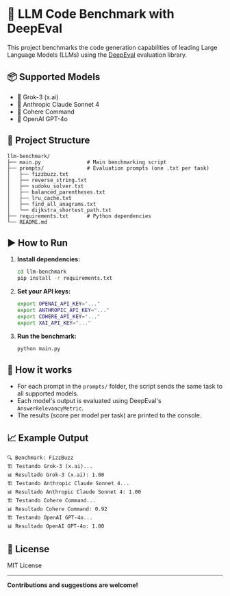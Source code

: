 <p align="center">
  <h1>🧪 LLM Code Benchmark with DeepEval</h1>
</p>

This project benchmarks the code generation capabilities of leading Large Language Models (LLMs) using the [DeepEval](https://github.com/confident-ai/deepeval) evaluation library.

## 📦 Supported Models

- 🚀 Grok-3 (x.ai)
- 🤖 Anthropic Claude Sonnet 4
- 🦙 Cohere Command
- 🧠 OpenAI GPT-4o

## 📂 Project Structure

```
llm-benchmark/
├── main.py               # Main benchmarking script
├── prompts/              # Evaluation prompts (one .txt per task)
│   ├── fizzbuzz.txt
│   ├── reverse_string.txt
│   ├── sudoku_solver.txt
│   ├── balanced_parentheses.txt
│   ├── lru_cache.txt
│   ├── find_all_anagrams.txt
│   └── dijkstra_shortest_path.txt
├── requirements.txt      # Python dependencies
└── README.md
```

## ▶️ How to Run

1. **Install dependencies:**
    ```bash
    cd llm-benchmark
    pip install -r requirements.txt
    ```

2. **Set your API keys:**
    ```bash
    export OPENAI_API_KEY="..."
    export ANTHROPIC_API_KEY="..."
    export COHERE_API_KEY="..."
    export XAI_API_KEY="..."
    ```

3. **Run the benchmark:**
    ```bash
    python main.py
    ```

## 📝 How it works

- For each prompt in the `prompts/` folder, the script sends the same task to all supported models.
- Each model's output is evaluated using DeepEval's `AnswerRelevancyMetric`.
- The results (score per model per task) are printed to the console.

## 📈 Example Output

```
🔍 Benchmark: FizzBuzz
🏗️ Testando Grok-3 (x.ai)...
📊 Resultado Grok-3 (x.ai): 1.00
🏗️ Testando Anthropic Claude Sonnet 4...
📊 Resultado Anthropic Claude Sonnet 4: 1.00
🏗️ Testando Cohere Command...
📊 Resultado Cohere Command: 0.92
🏗️ Testando OpenAI GPT-4o...
📊 Resultado OpenAI GPT-4o: 1.00
```

## 📜 License

MIT License

---

**Contributions and suggestions are welcome!**
